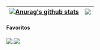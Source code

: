 | <a href="https://github.com/anttonela/github-readme-stats"><img align="center" src="https://github-readme-stats.vercel.app/api?username=anttonela&show_icons=true&include_all_commits=true&theme=rose&hide_border=true" alt="Anurag's github stats" /></a> | <a href="https://github.com/anuraghazra/github-readme-stats"><img align="center" src="https://github-readme-stats.vercel.app/api/top-langs/?username=anttonela&layout=compact&theme=rose&hide_border=true" /></a> |
| ------------- | ------------- |

#### Favoritos

<a href="https://github.com/anuraghazra/github-readme-stats">
  <img align="center" src="https://github-readme-stats.vercel.app/api/pin/?username=anuraghazra&repo=github-readme-stats&theme=rose" />
</a>
<a href="https://github.com/anuraghazra/anuraghazra.github.io">
  <img align="center" src="https://github-readme-stats.vercel.app/api/pin/?username=anuraghazra&repo=anuraghazra.github.io&theme=rose" />
</a>

<br />
<br />
